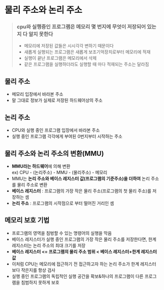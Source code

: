 # 물리 주소와 논리 주소

> ### cpu와 실행중인 프로그램은 메모리 몇 번지에 무엇이 저장되어 있는지 다 알지 못한다
> 
> -   메모리에 저장된 값들은 시시각각 변하기 때문이다
> -   새롭게 실행되는 프로그램은 새롭게 보조기억장치로부터 메모리에 적재
> -   실행이 끝난 프로그램은 메모리에서 삭제
> -   같은 프로그램을 실행하더라도 실행할 때 마다 적재되는 주소는 달라짐

## 물리 주소

-   메모리 입장에서 바라본 주소
-   말 그대로 정보가 실제로 저장된 하드웨어상의 주소

## 논리 주소

-   CPU와 실행 중인 프로그램 입장에서 바라본 주소
-   실행 중인 프로그램 각각에게 부여된 0번지부터 시작하는 주소

## 물리 주소와 논리 주소의 변환(MMU)
-   **MMU라는 하드웨어**에 의해 변환  
    ex) CPU - (논리주소) - MMU - (물리주소) - 메모리
-   MMU는 **논리 주소와 베이스 레지스터 값(프로그램의 기준주소)을 더하여** 논리 주소를 물리 주소로 변환
-   **베이스 레지스터** : 프로그램의 가장 작은 물리 주소(프로그램의 첫 물리 주소)를 저장하는 셈
-   **논리 주소** : 프로그램의 시작점으로 부터 떨어진 거리인 셈

## 메모리 보호 기법

-   프로그램의 영역을 침벙할 수 있는 명령어의 실행을 막음
-   베이스 레지스터가 실행 중인 프로그램의 가장 작은 물리 주소를 저장한다면, 한계 레지스터는 논리 주소의 최대 크기를 저장
-   **베이스 레지스터 <= 프로그램의 물리 주소 범위 < 베이스 레지스터+한계 레지스터 값**
-   이처럼 CPU는 메모리에 접근하기 전 접근하고자 하는 논리 주소가 한계 레지스터보다 작은지를 항상 검사
-   실행 중인 프로그램의 독립적인 실행 공간을 확보&하나의 프로그램이 다른 프로그램을 침범하지 못하게 보호
